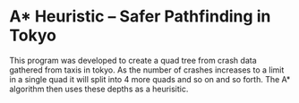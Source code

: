 # A* Heuristic – Safer Pathfinding in Tokyo

This program was developed to create a quad tree from crash data gathered from taxis in tokyo.  As the number of crashes increases to a limit in a single quad it will split into 4 more quads and so on and so forth.  The A* algorithm then uses these depths as a heurisitic.
